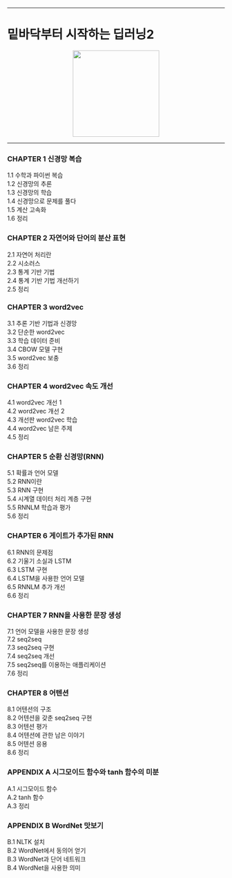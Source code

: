 ------------------------------------------------------------------------------------------------  
  
# 밑바닥부터 시작하는 딥러닝2  

<center><img src='https://user-images.githubusercontent.com/86215668/148975789-4b339556-6669-49f0-85e8-73804213515e.png' width=200/></center>   
  
  
------------------------------------------------------------------------------------------------  


   
### CHAPTER 1 신경망 복습   
   
1.1 수학과 파이썬 복습   
1.2 신경망의 추론   
1.3 신경망의 학습   
1.4 신경망으로 문제를 풀다   
1.5  계산 고속화   
1.6 정리   
   
   
### CHAPTER 2 자연어와 단어의 분산 표현   
   
2.1 자연어 처리란   
2.2 시소러스   
2.3 통계 기반 기법   
2.4 통계 기반 기법 개선하기   
2.5 정리   
   
   
### CHAPTER 3 word2vec   
   
3.1 추론 기반 기법과 신경망   
3.2 단순한 word2vec   
3.3 학습 데이터 준비   
3.4 CBOW 모델 구현   
3.5 word2vec 보충   
3.6 정리   
   
   
### CHAPTER 4 word2vec 속도 개선   
   
4.1 word2vec 개선 1   
4.2 word2vec 개선 2   
4.3 개선판 word2vec 학습   
4.4 word2vec 남은 주제   
4.5 정리   
   
   
### CHAPTER 5 순환 신경망(RNN)   
   
5.1 확률과 언어 모델   
5.2 RNN이란   
5.3 RNN 구현   
5.4 시계열 데이터 처리 계층 구현   
5.5 RNNLM 학습과 평가   
5.6 정리   
   
   
### CHAPTER 6 게이트가 추가된 RNN   
   
6.1 RNN의 문제점   
6.2 기울기 소실과 LSTM   
6.3 LSTM 구현   
6.4 LSTM을 사용한 언어 모델   
6.5 RNNLM 추가 개선   
6.6 정리   
   
   
### CHAPTER 7 RNN을 사용한 문장 생성   
   
7.1 언어 모델을 사용한 문장 생성   
7.2 seq2seq   
7.3 seq2seq 구현   
7.4 seq2seq 개선   
7.5 seq2seq를 이용하는 애플리케이션   
7.6 정리   
   
   
### CHAPTER 8 어텐션   
   
8.1 어텐션의 구조   
8.2 어텐션을 갖춘 seq2seq 구현   
8.3 어텐션 평가   
8.4 어텐션에 관한 남은 이야기   
8.5 어텐션 응용   
8.6 정리   
   
   
### APPENDIX A 시그모이드 함수와 tanh 함수의 미분   
   
A.1 시그모이드 함수   
A.2 tanh 함수   
A.3 정리   
   
   
### APPENDIX B WordNet 맛보기   
   
B.1 NLTK 설치   
B.2 WordNet에서 동의어 얻기   
B.3 WordNet과 단어 네트워크   
B.4 WordNet을 사용한 의미 

